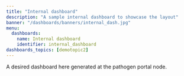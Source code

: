 ```yaml
---
title: "Internal dashboard"
description: "A sample internal dashboard to showcase the layout"
banner: "/dashboards/banners/internal_dash.jpg"
menu:
  dashboards:
    name: Internal dashboard
    identifier: internal_dashboard
dashboards_topics: [demotopic2]
---
```


A desired dashboard here generated at the pathogen portal node.
